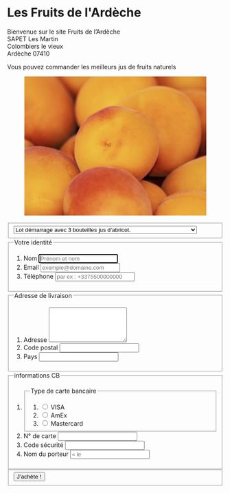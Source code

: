 # Les Fruits de l'Ardèche 
<HTML>
<HEAD>
		<TITLE>Les Fruits de l’Ardèche</TITLE>
</HEAD>

<BODY>
		Bienvenue sur le site Fruits de l’Ardèche
<br>
  		SAPET Les Martin
<br>
                Colombiers le vieux 
<br>
		Ardèche 07410
<BR>


Vous pouvez commander les meilleurs jus de fruits naturels
   <figure> <img src="abricot.png"  alt="abricot">  </figure>

<form>
  <fieldset>
    <select name=jus  id=jus-select autocomplete=off required>
    <option value=individuel_demarrage_essai>Lot démarrage avec 3 bouteilles jus d’abricot.</option>
    <option value=famille_demarrage_essai>Lot démarrage famille avec 6 bouteilles jus d’abricot.</option>
    <option value=entreprise_demarrage_essai>Lot démarrage Restaurant/Brasserie avec 20 bouteilles jus d’abricot.</option>
    <option value=lot_dix>Lot de 10 bouteilles jus d’abricot.</option>
    <option value=lot_vingt>Lot de 20 bouteilles jus d’abricot.</option>
    <option value=lot_trente>Lot de 30 bouteilles jus d’abricot.</option>
    <option value=lot_cinquante>Lot de 50 bouteilles jus d’abricot.</option>
    <option value=lot_cent>Lot de 100 bouteilles jus d’abricot.</option>
</select>
</fieldset>
</form>

<form id=paiement>
  <fieldset>
    <legend>Votre identité</legend>
    <ol>
      <li>
        <label for=nom> Nom</label>
        <input id=nom name=nom type=text placeholder="Prénom et nom" required autofocus>
      </li>
      <li>
        <label for=email>Email</label>
        <input id=email name=email type=email placeholder="exemple@domaine.com" required>
      </li>
      <li>
        <label for=telephone>Téléphone</label>
        <input id=telephone name=telephone type=tel placeholder="par ex&nbsp;: +3375500000000" required>
      </li>
    </ol>
  </fieldset>

  <fieldset>
    <legend>Adresse de livraison</legend>
      <ol>
        <li>
          <label for=adresse>Adresse</label>
          <textarea id=adresse name=adresse rows=5 required></textarea>
        </li>
        <li>
          <label for=codepostal>Code postal</label>
          <input id=codepostal name=codepostal type=text required>
        </li>
          <li>
          <label for=pays>Pays</label>
          <input id=pays name=pays type=text required>
        </li>
      </ol>
    </fieldset>
  <fieldset>
    <legend>informations CB</legend>
    <ol>
      <li>
        <fieldset>
          <legend>Type de carte bancaire</legend>
          <ol>
            <li>
              <input id=visa name=type_de_carte type=radio>
              <label for=visa>VISA</label>
            </li>
            <li>
              <input id=amex name=type_de_carte type=radio>
              <label for=amex>AmEx</label>
            </li>
            <li>
              <input id=mastercard name=type_de_carte type=radio>
              <label for=mastercard>Mastercard</label>
            </li>
          </ol>
        </fieldset>
      </li>
      <li>
        <label for=numero_de_carte>N° de carte</label>
        <input id=numero_de_carte name=numero_de_carte type=number required>
      </li>
      <li>
        <label for=securite>Code sécurité</label>
        <input id=securite name=securite type=number required>
      </li>
      <li>
        <label for=nom_porteur>Nom du porteur</label>
        <input id=nom_porteur name=nom_porteur type=text placeholder=« le nom que sur la carte" required>
      </li>
    </ol>
  </fieldset>

  <fieldset>
    <button type=submit>J’achète !</button>
  </fieldset>
</form>
</BODY>
</HTML>
